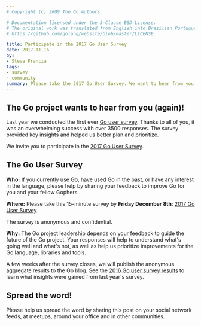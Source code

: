 ```yaml
---
# Copyright (c) 2009 The Go Authors.

# Documentation licensed under the 3-Clause BSD License.
# The original work was translated from English into Brazilian Portuguese.
# https://github.com/golang/website/blob/master/LICENSE

title: Participate in the 2017 Go User Survey
date: 2017-11-16
by:
- Steve Francia
tags:
- survey
- community
summary: Please take the 2017 Go User Survey. We want to hear from you!
---
```


## The Go project wants to hear from you (again)!

Last year we conducted the first ever
[Go user survey](/blog/survey2016-results). Thanks to all of you,
it was an overwhelming success with over 3500 responses. The survey provided key insights
and helped us better plan and prioritize.

We invite you to participate in the [2017 Go User Survey](https://goo.gl/n9M7SB).

## The Go User Survey

**Who:** If you currently use Go, have used Go in the past, or have any interest in the language,
please help by sharing your feedback to improve Go for you and your fellow
Gophers.

**Where:** Please take this 15-minute survey by **Friday December 8th**: [2017 Go User Survey](https://goo.gl/n9M7SB)

The survey is anonymous and confidential.

**Why:** The Go project leadership depends on your feedback to guide the future
of the Go project. Your responses will help to understand what's going well
and what's not, as well as help us prioritize improvements for the Go
language, libraries and tools.

A few weeks after the survey closes, we will publish the anonymous aggregate results to
the Go blog. See the [2016 Go user survey results](/blog/survey2016-results)
to learn what insights were gained from last year's survey.

## Spread the word!

Please help us spread the word by sharing this post on your social network
feeds, at meetups, around your office and in other communities.
